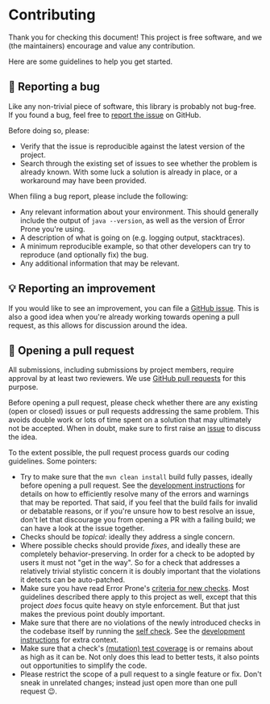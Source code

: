 # Contributing

Thank you for checking this document! This project is free software, and we
(the maintainers) encourage and value any contribution.

Here are some guidelines to help you get started.

## 🐛 Reporting a bug

Like any non-trivial piece of software, this library is probably not bug-free.
If you found a bug, feel free to [report the issue][error-prone-support-issues]
on GitHub.

Before doing so, please:
- Verify that the issue is reproducible against the latest version of the
  project.
- Search through the existing set of issues to see whether the problem is
  already known. With some luck a solution is already in place, or a workaround
  may have been provided.

When filing a bug report, please include the following:
- Any relevant information about your environment. This should generally
  include the output of `java --version`, as well as the version of Error Prone
  you're using.
- A description of what is going on (e.g. logging output, stacktraces).
- A minimum reproducible example, so that other developers can try to reproduce
  (and optionally fix) the bug.
- Any additional information that may be relevant.

## 💡 Reporting an improvement

If you would like to see an improvement, you can file a [GitHub
issue][error-prone-support-issues]. This is also a good idea when you're
already working towards opening a pull request, as this allows for discussion
around the idea.

## 🚀 Opening a pull request

All submissions, including submissions by project members, require approval by
at least two reviewers. We use [GitHub pull
requests][error-prone-support-pulls] for this purpose.

Before opening a pull request, please check whether there are any existing
(open or closed) issues or pull requests addressing the same problem. This
avoids double work or lots of time spent on a solution that may ultimately not
be accepted. When in doubt, make sure to first raise an
[issue][error-prone-support-issues] to discuss the idea.

To the extent possible, the pull request process guards our coding guidelines.
Some pointers:
- Try to make sure that the `mvn clean install` build fully passes, ideally
  before opening a pull request. See the [development
  instructions][error-prone-support-developing] for details on how to
  efficiently resolve many of the errors and warnings that may be reported.
  That said, if you feel that the build fails for invalid or debatable reasons,
  or if you're unsure how to best resolve an issue, don't let that discourage
  you from opening a PR with a failing build; we can have a look at the issue
  together.
- Checks should be _topical_: ideally they address a single concern.
- Where possible checks should provide _fixes_, and ideally these are
  completely behavior-preserving. In order for a check to be adopted by users
  it must not "get in the way". So for a check that addresses a relatively
  trivial stylistic concern it is doubly important that the violations it
  detects can be auto-patched.
- Make sure you have read Error Prone's [criteria for new
  checks][error-prone-criteria]. Most guidelines described there apply to this
  project as well, except that this project _does_ focus quite heavy on style
  enforcement. But that just makes the previous point doubly important.
- Make sure that there are no violations of the newly introduced checks in the
  codebase itself by running the [self check][error-prone-support-self-check].
  See the [development instructions][error-prone-support-developing] for extra
  context.
- Make sure that a check's [(mutation) test
  coverage][error-prone-support-mutation-tests] is or remains about as high as
  it can be. Not only does this lead to better tests, it also points out
  opportunities to simplify the code.
- Please restrict the scope of a pull request to a single feature or fix. Don't
  sneak in unrelated changes; instead just open more than one pull request 😉.

[error-prone-criteria]: https://errorprone.info/docs/criteria
[error-prone-support-developing]: https://github.com/PicnicSupermarket/error-prone-support/tree/master#-developing-error-prone-support
[error-prone-support-issues]: https://github.com/PicnicSupermarket/error-prone-support/issues
[error-prone-support-mutation-tests]: https://github.com/PicnicSupermarket/error-prone-support/blob/master/run-mutation-tests.sh
[error-prone-support-pulls]: https://github.com/PicnicSupermarket/error-prone-support/pulls
[error-prone-support-self-check]: https://github.com/PicnicSupermarket/error-prone-support/blob/master/apply-error-prone-suggestions.sh
